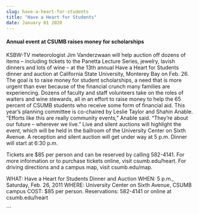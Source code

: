 ```yaml
---
slug: have-a-heart-for-students
title: "Have a Heart for Students"
date: January 01 2020
---
```


 
<h4></h4>
<h4>Annual event at CSUMB raises money for scholarships</h4>
<p>
  KSBW-TV meteorologist Jim Vanderzwaan will help auction off dozens of items –
  including tickets to the Panetta Lecture Series, jewelry, lavish dinners and
  lots of wine – at the 13th annual Have a Heart for Students dinner and auction
  at California State University, Monterey Bay on Feb. 26. The goal is to raise
  money for student scholarships, a need that is more urgent than ever because
  of the financial crunch many families are experiencing. Dozens of faculty and
  staff volunteers take on the roles of waiters and wine stewards, all in an
  effort to raise money to help the 65 percent of CSUMB students who receive
  some form of financial aid. This year’s planning committee is co-chaired by
  Leslie Taylor and Shahin Anable. “Efforts like this are really community
  events,” Anable said. “They’re about our future – wherever we live.” Live and
  silent auctions will highlight the event, which will be held in the ballroom
  of the University Center on Sixth Avenue. A reception and silent auction will
  get under way at 5 p.m. Dinner will start at 6:30 p.m.
</p>
<p>
  Tickets are $85 per person and can be reserved by calling 582-4141. For more
  information or to purchase tickets online, visit csumb.edu/heart. For driving
  directions and a campus map, visit csumb.edu/map.
</p>
<p>
  WHAT: Have a Heart for Students Dinner and Auction WHEN: 5 p.m., Saturday,
  Feb. 26, 2011 WHERE: University Center on Sixth Avenue, CSUMB campus COST: $85
  per person. Reservations: 582-4141 or online at csumb.edu/heart
</p>
```

